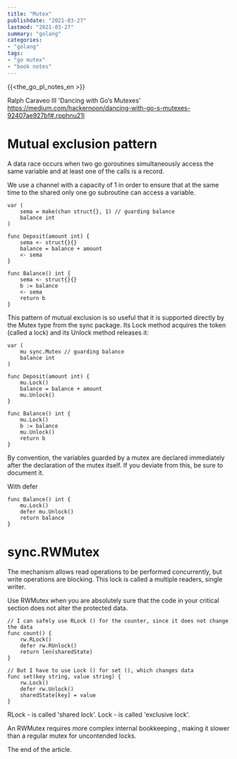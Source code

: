 ```yaml
---
title: "Mutex"
publishdate: "2021-03-27"
lastmod: "2021-03-27"
summary: "golang"
categories:
- "golang"
tags:
- "go mutex"
- "book notes"
---
```


{{<the_go_pl_notes_en >}}

Ralph Caraveo III 'Dancing with Go’s Mutexes' https://medium.com/hackernoon/dancing-with-go-s-mutexes-92407ae927bf#.rpphnu21l

# Mutual exclusion pattern

A data race occurs when two go goroutines simultaneously access the same variable and at least one of the calls
is a record.

We use a channel with a capacity of 1 in order to ensure that at the same time to the shared
only one go subroutine can access a variable.

```
var (
    sema = make(chan struct{}, 1) // guarding balance
    balance int
)

func Deposit(amount int) {
    sema <- struct{}{}
    balance = balance + amount
    <- sema
}

func Balance() int {
    sema <- struct{}{}
    b := balance
    <- sema
    return b
}
```

This pattern of mutual exclusion is so useful that it is supported directly by the Mutex type
from the sync package. Its Lock method acquires the token (called a lock) and its Unlock
method releases it:
```
var (
    mu sync.Mutex // guarding balance
    balance int
)

func Deposit(amount int) {
    mu.Lock()
    balance = balance + amount
    mu.Unlock()
}

func Balance() int {
    mu.Lock()
    b := balance
    mu.Unlock()
    return b
}
```

By convention, the variables guarded
by a mutex are declared immediately after the declaration of the mutex itself. If you deviate
from this, be sure to document it.

With defer
```
func Balance() int {
    mu.Lock()
    defer mu.Unlock()
    return balance
}
```

# sync.RWMutex

The mechanism allows read operations to be performed concurrently,
but write operations are blocking. This
lock is called a multiple readers, single writer.

Use RWMutex when you are absolutely sure that the code in your critical section does not alter the protected data.
```
// I can safely use RLock () for the counter, since it does not change the data
func count() {
	rw.RLock()        
	defer rw.RUnlock() 
	return len(sharedState)
}

// But I have to use Lock () for set (), which changes data
func set(key string, value string) {
	rw.Lock()             
	defer rw.Unlock()  
	sharedState[key] = value
}
```

RLock - is called 'shared lock'. Lock - is called 'exclusive lock'.

An RWMutex requires more complex internal bookkeeping , making it slower than a regular
mutex for uncontended locks.

The end of the article.
